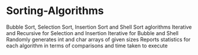 # Sorting-Algorithms
Bubble Sort, Selection Sort, Insertion Sort and Shell Sort aglorithms 
Iterative and Recursive for Selection and Insertion
Iterative for Bubble and Shell
Randomly generates int and char arrays of given sizes
Reports statistics for each algorithm in terms of comparisons and time taken to execute
